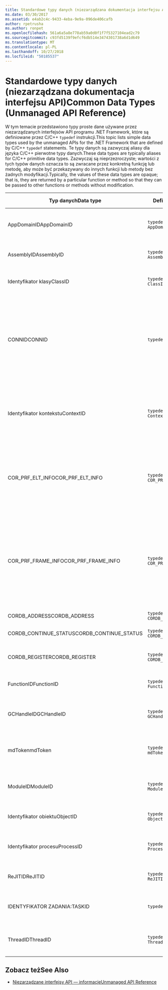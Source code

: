 ```yaml
---
title: Standardowe typy danych (niezarządzana dokumentacja interfejsu API)
ms.date: 03/30/2017
ms.assetid: e4ab2c4c-9433-4eba-9e9a-096de406cafb
author: rpetrusha
ms.author: ronpet
ms.openlocfilehash: 561a6a5a8e778ab59a0d0f1f7f5327104ead2c79
ms.sourcegitcommit: c93fd5139f9efcf6db514e3474301738a6d1d649
ms.translationtype: MT
ms.contentlocale: pl-PL
ms.lasthandoff: 10/27/2018
ms.locfileid: "50185537"
---
```

# <a name="common-data-types-unmanaged-api-reference"></a><span data-ttu-id="b75e6-102">Standardowe typy danych (niezarządzana dokumentacja interfejsu API)</span><span class="sxs-lookup"><span data-stu-id="b75e6-102">Common Data Types (Unmanaged API Reference)</span></span>
<span data-ttu-id="b75e6-103">W tym temacie przedstawiono typy proste dane używane przez niezarządzanych interfejsów API programu .NET Framework, które są definiowane przez C/C++ `typedef` instrukcji.</span><span class="sxs-lookup"><span data-stu-id="b75e6-103">This topic lists simple data types used by the unmanaged APIs for the .NET Framework that are defined by C/C++ `typedef` statements.</span></span> <span data-ttu-id="b75e6-104">Te typy danych są zazwyczaj aliasy dla języka C/C++ pierwotne typy danych.</span><span class="sxs-lookup"><span data-stu-id="b75e6-104">These data types are typically aliases for C/C++ primitive data types.</span></span> <span data-ttu-id="b75e6-105">Zazwyczaj są nieprzezroczyste; wartości z tych typów danych oznacza to są zwracane przez konkretną funkcję lub metodę, aby może być przekazywany do innych funkcji lub metody bez żadnych modyfikacji.</span><span class="sxs-lookup"><span data-stu-id="b75e6-105">Typically, the values of these data types are opaque; that is, they are returned by a particular function or method so that they can be passed to other functions or methods without modification.</span></span>  
  
|<span data-ttu-id="b75e6-106">Typ danych</span><span class="sxs-lookup"><span data-stu-id="b75e6-106">Data type</span></span>|<span data-ttu-id="b75e6-107">Definicja</span><span class="sxs-lookup"><span data-stu-id="b75e6-107">Definition</span></span>|<span data-ttu-id="b75e6-108">Zdefiniowane w</span><span class="sxs-lookup"><span data-stu-id="b75e6-108">Defined in</span></span>|<span data-ttu-id="b75e6-109">Opis</span><span class="sxs-lookup"><span data-stu-id="b75e6-109">Description</span></span>|  
|---------------|----------------|----------------|-----------------|  
|<span data-ttu-id="b75e6-110">AppDomainID</span><span class="sxs-lookup"><span data-stu-id="b75e6-110">AppDomainID</span></span>|`typedef UINT_PTR AppDomainID;`|<span data-ttu-id="b75e6-111">corprof.h</span><span class="sxs-lookup"><span data-stu-id="b75e6-111">corprof.h</span></span>|<span data-ttu-id="b75e6-112">Identyfikator domeny aplikacji.</span><span class="sxs-lookup"><span data-stu-id="b75e6-112">The identifier of an application domain.</span></span>|  
|<span data-ttu-id="b75e6-113">AssemblyID</span><span class="sxs-lookup"><span data-stu-id="b75e6-113">AssemblyID</span></span>|`typedef UINT_PTR AssemblyID;`|<span data-ttu-id="b75e6-114">corprof.h</span><span class="sxs-lookup"><span data-stu-id="b75e6-114">corprof.h</span></span>|<span data-ttu-id="b75e6-115">Identyfikator zestawu.</span><span class="sxs-lookup"><span data-stu-id="b75e6-115">The identifier of an assembly.</span></span>|  
|<span data-ttu-id="b75e6-116">Identyfikator klasy</span><span class="sxs-lookup"><span data-stu-id="b75e6-116">ClassID</span></span>|`typedef UINT_PTR ClassID;`|<span data-ttu-id="b75e6-117">corprof.h</span><span class="sxs-lookup"><span data-stu-id="b75e6-117">corprof.h</span></span>|<span data-ttu-id="b75e6-118">Identyfikator klasy zarządzanej.</span><span class="sxs-lookup"><span data-stu-id="b75e6-118">The identifier of a managed class.</span></span>|  
|<span data-ttu-id="b75e6-119">CONNID</span><span class="sxs-lookup"><span data-stu-id="b75e6-119">CONNID</span></span>|`typedef DWORD CONNID;`|<span data-ttu-id="b75e6-120">cordebug.h, mscoree.h</span><span class="sxs-lookup"><span data-stu-id="b75e6-120">cordebug.h, mscoree.h</span></span>|<span data-ttu-id="b75e6-121">Identyfikator połączenia dla wątku, który jest podłączony do wystąpienia programu Microsoft SQL Server.</span><span class="sxs-lookup"><span data-stu-id="b75e6-121">The connection identifier for a thread that is connected to an instance of Microsoft SQL Server.</span></span>|  
|<span data-ttu-id="b75e6-122">Identyfikator kontekstu</span><span class="sxs-lookup"><span data-stu-id="b75e6-122">ContextID</span></span>|`typedef UINT_PTR ContextID;`|<span data-ttu-id="b75e6-123">corprof.h</span><span class="sxs-lookup"><span data-stu-id="b75e6-123">corprof.h</span></span>|<span data-ttu-id="b75e6-124">Identyfikator kontekstu skojarzonego z określonym wątków zarządzanych.</span><span class="sxs-lookup"><span data-stu-id="b75e6-124">The identifier of the context associated with a particular managed thread.</span></span>|  
|<span data-ttu-id="b75e6-125">COR_PRF_ELT_INFO</span><span class="sxs-lookup"><span data-stu-id="b75e6-125">COR_PRF_ELT_INFO</span></span>|`typedef UINT_PTR COR_PRF_ELT_INFO;`|<span data-ttu-id="b75e6-126">corprof.h</span><span class="sxs-lookup"><span data-stu-id="b75e6-126">corprof.h</span></span>|<span data-ttu-id="b75e6-127">Dojście nieprzezroczyste reprezentujący informacji na temat ramki określonego stosu.</span><span class="sxs-lookup"><span data-stu-id="b75e6-127">An opaque handle that represents information about a particular stack frame.</span></span>|  
|<span data-ttu-id="b75e6-128">COR_PRF_FRAME_INFO</span><span class="sxs-lookup"><span data-stu-id="b75e6-128">COR_PRF_FRAME_INFO</span></span>|`typedef UINT_PTR COR_PRF_FRAME_INFO;`|<span data-ttu-id="b75e6-129">corprof.h</span><span class="sxs-lookup"><span data-stu-id="b75e6-129">corprof.h</span></span>|<span data-ttu-id="b75e6-130">Nieprzezroczystego obsługiwać odwołujący się do ramki stosu.</span><span class="sxs-lookup"><span data-stu-id="b75e6-130">An opaque handle that points to a stack frame.</span></span> <span data-ttu-id="b75e6-131">Jest on prawidłowy tylko podczas wywołania zwrotnego, do którego jest przekazywany.</span><span class="sxs-lookup"><span data-stu-id="b75e6-131">It is valid only during the callback to which it is passed.</span></span>|  
|<span data-ttu-id="b75e6-132">CORDB_ADDRESS</span><span class="sxs-lookup"><span data-stu-id="b75e6-132">CORDB_ADDRESS</span></span>|`typedef ULONG64 CORDB_ADDRESS;`|<span data-ttu-id="b75e6-133">cordebug.h</span><span class="sxs-lookup"><span data-stu-id="b75e6-133">cordebug.h</span></span>|<span data-ttu-id="b75e6-134">Adres w pamięci.</span><span class="sxs-lookup"><span data-stu-id="b75e6-134">An address in memory.</span></span>|  
|<span data-ttu-id="b75e6-135">CORDB_CONTINUE_STATUS</span><span class="sxs-lookup"><span data-stu-id="b75e6-135">CORDB_CONTINUE_STATUS</span></span>|`typedef DWORD CORDB_CONTINUE_STATUS;`|<span data-ttu-id="b75e6-136">cordebug.h</span><span class="sxs-lookup"><span data-stu-id="b75e6-136">cordebug.h</span></span>|<span data-ttu-id="b75e6-137">Stan kontynuacji.</span><span class="sxs-lookup"><span data-stu-id="b75e6-137">The continuation status.</span></span>|  
|<span data-ttu-id="b75e6-138">CORDB_REGISTER</span><span class="sxs-lookup"><span data-stu-id="b75e6-138">CORDB_REGISTER</span></span>|`typedef ULONG64 CORDB_REGISTER;`|<span data-ttu-id="b75e6-139">cordebug.h</span><span class="sxs-lookup"><span data-stu-id="b75e6-139">cordebug.h</span></span>|<span data-ttu-id="b75e6-140">Wartość rejestru procesora CPU.</span><span class="sxs-lookup"><span data-stu-id="b75e6-140">The value of a CPU register.</span></span>|  
|<span data-ttu-id="b75e6-141">FunctionID</span><span class="sxs-lookup"><span data-stu-id="b75e6-141">FunctionID</span></span>|`typedef UINT_PTR FunctionID;`|<span data-ttu-id="b75e6-142">corprof.h</span><span class="sxs-lookup"><span data-stu-id="b75e6-142">corprof.h</span></span>|<span data-ttu-id="b75e6-143">Identyfikator funkcji lub metody.</span><span class="sxs-lookup"><span data-stu-id="b75e6-143">The identifier of a function or method.</span></span>|  
|<span data-ttu-id="b75e6-144">GCHandleID</span><span class="sxs-lookup"><span data-stu-id="b75e6-144">GCHandleID</span></span>|`typedef UINT_PTR GCHandleID;`|<span data-ttu-id="b75e6-145">corprof.h</span><span class="sxs-lookup"><span data-stu-id="b75e6-145">corprof.h</span></span>|<span data-ttu-id="b75e6-146">Uchwyt kolekcji wyrzucania elementów.</span><span class="sxs-lookup"><span data-stu-id="b75e6-146">A garbage collection handle.</span></span>|  
|<span data-ttu-id="b75e6-147">mdToken</span><span class="sxs-lookup"><span data-stu-id="b75e6-147">mdToken</span></span>|`typedef UINT32 mdToken;`|<span data-ttu-id="b75e6-148">corprof.h</span><span class="sxs-lookup"><span data-stu-id="b75e6-148">corprof.h</span></span>|<span data-ttu-id="b75e6-149">Token metadanych (wiersz w tabeli metadanych).</span><span class="sxs-lookup"><span data-stu-id="b75e6-149">A   metadata token (a row in a metadata table).</span></span>|  
|<span data-ttu-id="b75e6-150">ModuleID</span><span class="sxs-lookup"><span data-stu-id="b75e6-150">ModuleID</span></span>|`typedef UINT_PTR ModuleID;`|<span data-ttu-id="b75e6-151">corprof.h</span><span class="sxs-lookup"><span data-stu-id="b75e6-151">corprof.h</span></span>|<span data-ttu-id="b75e6-152">Identyfikator modułu zestawu.</span><span class="sxs-lookup"><span data-stu-id="b75e6-152">The identifier of an assembly module.</span></span>|  
|<span data-ttu-id="b75e6-153">Identyfikator obiektu</span><span class="sxs-lookup"><span data-stu-id="b75e6-153">ObjectID</span></span>|`typedef UINT_PTR ObjectID;`|<span data-ttu-id="b75e6-154">corprof.h</span><span class="sxs-lookup"><span data-stu-id="b75e6-154">corprof.h</span></span>|<span data-ttu-id="b75e6-155">Identyfikator obiektu.</span><span class="sxs-lookup"><span data-stu-id="b75e6-155">The identifier of an object.</span></span>|  
|<span data-ttu-id="b75e6-156">Identyfikator procesu</span><span class="sxs-lookup"><span data-stu-id="b75e6-156">ProcessID</span></span>|`typedef UINT_PTR ProcessID;`|<span data-ttu-id="b75e6-157">corprof.h</span><span class="sxs-lookup"><span data-stu-id="b75e6-157">corprof.h</span></span>|<span data-ttu-id="b75e6-158">Identyfikator procesu zarządzanego.</span><span class="sxs-lookup"><span data-stu-id="b75e6-158">The identifier of a managed process.</span></span>|  
|<span data-ttu-id="b75e6-159">ReJITID</span><span class="sxs-lookup"><span data-stu-id="b75e6-159">ReJITID</span></span>|`typedef UINT_PTR ReJITID;`|<span data-ttu-id="b75e6-160">corprof.h</span><span class="sxs-lookup"><span data-stu-id="b75e6-160">corprof.h</span></span>|<span data-ttu-id="b75e6-161">Identyfikator funkcji w trybie JIT.</span><span class="sxs-lookup"><span data-stu-id="b75e6-161">The identifier of a jitted function.</span></span>|  
|<span data-ttu-id="b75e6-162">IDENTYFIKATOR ZADANIA:</span><span class="sxs-lookup"><span data-stu-id="b75e6-162">TASKID</span></span>|`typedef UINT64 TASKID;`|<span data-ttu-id="b75e6-163">cordebug.h, mscoree.h</span><span class="sxs-lookup"><span data-stu-id="b75e6-163">cordebug.h, mscoree.h</span></span>|<span data-ttu-id="b75e6-164">Identyfikator [iclrtask —](../../../docs/framework/unmanaged-api/hosting/iclrtask-interface.md) wystąpienia.</span><span class="sxs-lookup"><span data-stu-id="b75e6-164">The identifier of an [ICLRTask](../../../docs/framework/unmanaged-api/hosting/iclrtask-interface.md) instance.</span></span>|  
|<span data-ttu-id="b75e6-165">ThreadID</span><span class="sxs-lookup"><span data-stu-id="b75e6-165">ThreadID</span></span>|`typedef UINT_PTR ThreadID;`|<span data-ttu-id="b75e6-166">corprof.h</span><span class="sxs-lookup"><span data-stu-id="b75e6-166">corprof.h</span></span>|<span data-ttu-id="b75e6-167">Identyfikator wątków zarządzanych.</span><span class="sxs-lookup"><span data-stu-id="b75e6-167">The identifier of a managed thread.</span></span>|  
  
## <a name="see-also"></a><span data-ttu-id="b75e6-168">Zobacz też</span><span class="sxs-lookup"><span data-stu-id="b75e6-168">See Also</span></span>  
- [<span data-ttu-id="b75e6-169">Niezarządzane interfejsy API — informacje</span><span class="sxs-lookup"><span data-stu-id="b75e6-169">Unmanaged API Reference</span></span>](../../../docs/framework/unmanaged-api/index.md)
